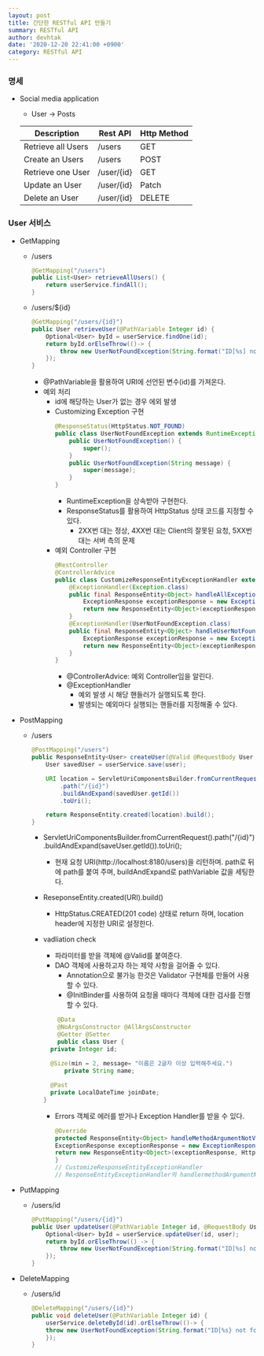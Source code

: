 ```yaml
---
layout: post
title: 간단한 RESTful API 만들기
summary: RESTful API
author: devhtak
date: '2020-12-20 22:41:00 +0900'
category: RESTful API
---
```


### 명세

- Social media application
  - User -> Posts
  
  |Description|Rest API|Http Method|
  |------|---|---|
  |Retrieve all Users|/users|GET|
  |Create an Users|/users|POST|
  |Retrieve one User|/user/{id}|GET|
  |Update an User|/user/{id}|Patch|
  |Delete an User|/user/{id}|DELETE|

### User 서비스

- GetMapping
  - /users
    ```java
    @GetMapping("/users")
    public List<User> retrieveAllUsers() {
        return userService.findAll();
    }
    ```
    
  - /users/${id}
    ```java
    @GetMapping("/users/{id}")
    public User retrieveUser(@PathVariable Integer id) {
        Optional<User> byId = userService.findOne(id);		
        return byId.orElseThrow(()-> {
            throw new UserNotFoundException(String.format("ID[%s] not found", id));			
        }); 
    }
    ```
    - @PathVariable을 활용하여 URI에 선언된 변수(id)를 가져온다.
    - 예외 처리
      - id에 해당하는 User가 없는 경우 에외 발생
      - Customizing Exception 구현
        ```java
        @ResponseStatus(HttpStatus.NOT_FOUND)
        public class UserNotFoundException extends RuntimeException{
            public UserNotFoundException() {
                super();
            }
            public UserNotFoundException(String message) {
                super(message);
            }
        }
        ```
        - RuntimeException을 상속받아 구현한다.
        - ResponseStatus를 활용하여 HttpStatus 상태 코드를 지정할 수 있다.
          - 2XX번 대는 정상, 4XX번 대는 Client의 잘못된 요청, 5XX번 대는 서버 측의 문제
      - 예외 Controller 구현
        ```java
        @RestController
        @ControllerAdvice
        public class CustomizeResponseEntityExceptionHandler extends ResponseEntityExceptionHandler{
            @ExceptionHandler(Exception.class)
            public final ResponseEntity<Object> handleAllException(Exception ex, WebRequest request) {
                ExceptionResponse exceptionResponse = new ExceptionResponse(LocalDateTime.now(), ex.getMessage(), request.getDescription(false));
                return new ResponseEntity<Object>(exceptionResponse, HttpStatus.INTERNAL_SERVER_ERROR);
            }
            @ExceptionHandler(UserNotFoundException.class)
            public final ResponseEntity<Object> handleUserNotFoundException(Exception ex, WebRequest request) {
                ExceptionResponse exceptionResponse = new ExceptionResponse(LocalDateTime.now(), ex.getMessage(), request.getDescription(false));
                return new ResponseEntity<Object>(exceptionResponse, HttpStatus.NOT_FOUND);
            }
        }
        ```
        - @ControllerAdvice: 예외 Controller임을 알린다.
        - @ExceptionHandler
          - 예외 발생 시 해당 핸들러가 실행되도록 한다.
          - 발생되는 예외마다 실행되는 핸들러를 지정해줄 수 있다.
          
- PostMapping
  - /users
  
    ```java
    @PostMapping("/users")
    public ResponseEntity<User> createUser(@Valid @RequestBody User user) {
        User savedUser = userService.save(user);

        URI location = ServletUriComponentsBuilder.fromCurrentRequest()
            .path("/{id}")
            .buildAndExpand(savedUser.getId())
            .toUri();

        return ResponseEntity.created(location).build();
    }
    ```
    
    - ServletUriComponentsBuilder.fromCurrentRequest().path("/{id}").buildAndExpand(saveUser.getId()).toUri();
      - 현재 요청 URI(http://localhost:8180/users)을 리턴하며. path로 뒤에 path를 붙여 주며, buildAndExpand로 pathVariable 값을 세팅한다.
    - ReseponseEntity.created(URI).build()
      - HttpStatus.CREATED(201 code) 상태로 return 하며, location header에 지정한 URI로 설정한다.
    - vadliation check
      - 파라미터를 받을 객체에 @Valid를 붙여준다.
      - DAO 객체에 사용하고자 하는 제약 사항을 걸어줄 수 있다.
        - Annotation으로 불가능 한것은 Validator 구현체를 만들어 사용할 수 있다. 
        - @InitBinder를 사용하여 요청올 때마다 객체에 대한 검사를 진행할 수 있다.
        
	  ```java
          @Data
          @NoArgsConstructor @AllArgsConstructor
          @Getter @Setter
          public class User {
		private Integer id;
	      
		@Size(min = 2, message= "이름은 2글자 이상 입력해주세요.")
	      	private String name;

		@Past
		private LocalDateTime joinDate;
	  }
	  ```
	  
      - Errors 객체로 에러를 받거나 Exception Handler를 받을 수 있다.
      
        ```java
        @Override
        protected ResponseEntity<Object> handleMethodArgumentNotValid(MethodArgumentNotValidException ex, HttpHeaders headers, HttpStatus status, WebRequest request) {
		ExceptionResponse exceptionResponse = new ExceptionResponse(LocalDateTime.now(), "validation failed", ex.getBindingResult().toString());
		return new ResponseEntity<Object>(exceptionResponse, HttpStatus.BAD_REQUEST);
        }
        // CustomizeResponseEntityExceptionHandler
        // ResponseEntityExceptionHandler의 handlermethodArgumentNotValid 오버라이딩	
        ```
	
- PutMapping
  - /users/id
    ```java
    @PutMapping("/users/{id}")
    public User updateUser(@PathVariable Integer id, @RequestBody User user) {
        Optional<User> byId = userService.updateUser(id, user);
        return byId.orElseThrow(() -> {
            throw new UserNotFoundException(String.format("ID[%s] not found", id));
        });
    }
    ```

- DeleteMapping
  - /users/id
    ```java
    @DeleteMapping("/users/{id}")
    public void deleteUser(@PathVariable Integer id) {
        userService.deleteById(id).orElseThrow(()-> {
	    throw new UserNotFoundException(String.format("ID[%s} not found", id));
        });
    }
    ```
